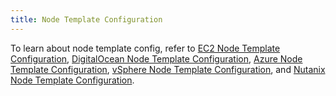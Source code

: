 ```yaml
---
title: Node Template Configuration
---
```


<head>
  <link rel="canonical" href="https://ranchermanager.docs.rancher.com/reference-guides/cluster-configuration/downstream-cluster-configuration/node-template-configuration"/>
</head>

To learn about node template config, refer to [EC2 Node Template Configuration](amazon-ec2.md), [DigitalOcean Node Template Configuration](digitalocean.md), [Azure Node Template Configuration](azure.md), [vSphere Node Template Configuration](../../../../docs/reference-guides/cluster-configuration/downstream-cluster-configuration/node-template-configuration/vsphere.md), and [Nutanix Node Template Configuration](../../../../docs/reference-guides/cluster-configuration/downstream-cluster-configuration/node-template-configuration/nutanix.md).
